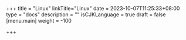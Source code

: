 +++
title = "Linux"
linkTitle="Linux"
date = 2023-10-07T11:25:33+08:00
type = "docs"
description = ""
isCJKLanguage = true
draft = false
[menu.main]
	weight = -100

+++